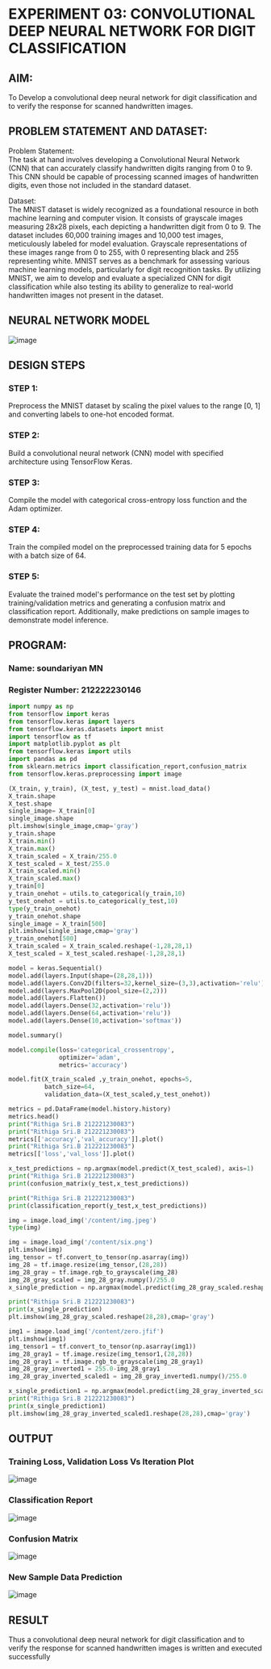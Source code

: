 # EXPERIMENT 03: CONVOLUTIONAL DEEP NEURAL NETWORK FOR DIGIT CLASSIFICATION
## AIM:
To Develop a convolutional deep neural network for digit classification and to verify the response for scanned handwritten images.
## PROBLEM STATEMENT AND DATASET:
Problem Statement:<br/>
The task at hand involves developing a Convolutional Neural Network (CNN) that can accurately classify handwritten digits ranging from 0 to 9. This CNN should be capable of processing scanned images of handwritten digits, even those not included in the standard dataset.

Dataset:<br/>
The MNIST dataset is widely recognized as a foundational resource in both machine learning and computer vision. It consists of grayscale images measuring 28x28 pixels, each depicting a handwritten digit from 0 to 9. The dataset includes 60,000 training images and 10,000 test images, meticulously labeled for model evaluation. Grayscale representations of these images range from 0 to 255, with 0 representing black and 255 representing white. MNIST serves as a benchmark for assessing various machine learning models, particularly for digit recognition tasks. By utilizing MNIST, we aim to develop and evaluate a specialized CNN for digit classification while also testing its ability to generalize to real-world handwritten images not present in the dataset.

## NEURAL NETWORK MODEL
![image](https://github.com/Rithigasri/mnist-classification/assets/93427256/c3f13fc2-1b61-49a1-a72d-54274b33742c)

## DESIGN STEPS
### STEP 1:
Preprocess the MNIST dataset by scaling the pixel values to the range [0, 1] and converting labels to one-hot encoded format.
### STEP 2:
Build a convolutional neural network (CNN) model with specified architecture using TensorFlow Keras.
### STEP 3:
Compile the model with categorical cross-entropy loss function and the Adam optimizer.
### STEP 4:
Train the compiled model on the preprocessed training data for 5 epochs with a batch size of 64.
### STEP 5:
Evaluate the trained model's performance on the test set by plotting training/validation metrics and generating a confusion matrix and classification report. Additionally, make predictions on sample images to demonstrate model inference.

## PROGRAM:
### Name: soundariyan MN
### Register Number: 212222230146

```python
import numpy as np
from tensorflow import keras
from tensorflow.keras import layers
from tensorflow.keras.datasets import mnist
import tensorflow as tf
import matplotlib.pyplot as plt
from tensorflow.keras import utils
import pandas as pd
from sklearn.metrics import classification_report,confusion_matrix
from tensorflow.keras.preprocessing import image

(X_train, y_train), (X_test, y_test) = mnist.load_data()
X_train.shape
X_test.shape
single_image= X_train[0]
single_image.shape
plt.imshow(single_image,cmap='gray')
y_train.shape
X_train.min()
X_train.max()
X_train_scaled = X_train/255.0
X_test_scaled = X_test/255.0
X_train_scaled.min()
X_train_scaled.max()
y_train[0]
y_train_onehot = utils.to_categorical(y_train,10)
y_test_onehot = utils.to_categorical(y_test,10)
type(y_train_onehot)
y_train_onehot.shape
single_image = X_train[500]
plt.imshow(single_image,cmap='gray')
y_train_onehot[500]
X_train_scaled = X_train_scaled.reshape(-1,28,28,1)
X_test_scaled = X_test_scaled.reshape(-1,28,28,1)

model = keras.Sequential()
model.add(layers.Input(shape=(28,28,1)))
model.add(layers.Conv2D(filters=32,kernel_size=(3,3),activation='relu'))
model.add(layers.MaxPool2D(pool_size=(2,2)))
model.add(layers.Flatten())
model.add(layers.Dense(32,activation='relu'))
model.add(layers.Dense(64,activation='relu'))
model.add(layers.Dense(10,activation='softmax'))

model.summary()

model.compile(loss='categorical_crossentropy',
              optimizer='adam',
              metrics='accuracy')

model.fit(X_train_scaled ,y_train_onehot, epochs=5,
          batch_size=64,
          validation_data=(X_test_scaled,y_test_onehot))

metrics = pd.DataFrame(model.history.history)
metrics.head()
print("Rithiga Sri.B 212221230083")
print("Rithiga Sri.B 212221230083")
metrics[['accuracy','val_accuracy']].plot()
print("Rithiga Sri.B 212221230083")
metrics[['loss','val_loss']].plot()

x_test_predictions = np.argmax(model.predict(X_test_scaled), axis=1)
print("Rithiga Sri.B 212221230083")
print(confusion_matrix(y_test,x_test_predictions))

print("Rithiga Sri.B 212221230083")
print(classification_report(y_test,x_test_predictions))

img = image.load_img('/content/img.jpeg')
type(img)

img = image.load_img('/content/six.png')
plt.imshow(img)
img_tensor = tf.convert_to_tensor(np.asarray(img))
img_28 = tf.image.resize(img_tensor,(28,28))
img_28_gray = tf.image.rgb_to_grayscale(img_28)
img_28_gray_scaled = img_28_gray.numpy()/255.0
x_single_prediction = np.argmax(model.predict(img_28_gray_scaled.reshape(1,28,28,1)),axis=1)

print("Rithiga Sri.B 212221230083")
print(x_single_prediction)
plt.imshow(img_28_gray_scaled.reshape(28,28),cmap='gray')

img1 = image.load_img('/content/zero.jfif')
plt.imshow(img1)
img_tensor1 = tf.convert_to_tensor(np.asarray(img1))
img_28_gray1 = tf.image.resize(img_tensor1,(28,28))
img_28_gray1 = tf.image.rgb_to_grayscale(img_28_gray1)
img_28_gray_inverted1 = 255.0-img_28_gray1
img_28_gray_inverted_scaled1 = img_28_gray_inverted1.numpy()/255.0

x_single_prediction1 = np.argmax(model.predict(img_28_gray_inverted_scaled1.reshape(1,28,28,1)),axis=1)
print("Rithiga Sri.B 212221230083")
print(x_single_prediction1)
plt.imshow(img_28_gray_inverted_scaled1.reshape(28,28),cmap='gray')
```

## OUTPUT

### Training Loss, Validation Loss Vs Iteration Plot

![image]()

### Classification Report

![image](https://github.com/soundariyan18/mnist-classification/blob/main/OUT%2C5.png)

### Confusion Matrix

![image](https://github.com/soundariyan18/mnist-classification/blob/main/OUT%2C4.png)

### New Sample Data Prediction

![image](https://github.com/soundariyan18/mnist-classification/blob/main/Screenshot%202024-09-12%20220740.png)

## RESULT
Thus a convolutional deep neural network for digit classification and to verify the response for scanned handwritten images is written and executed successfully
